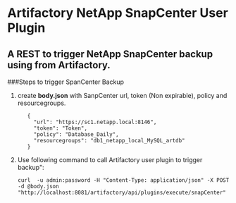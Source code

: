 Artifactory NetApp SnapCenter User Plugin
=======================================

A REST to trigger NetApp SnapCenter backup using from Artifactory.
---
###Steps to trigger SpanCenter Backup

1. create **body.json** with SanpCenter url, token (Non expirable), policy and resourcegroups.
    ```
       {
         "url": "https://sc1.netapp.local:8146",
         "token": "Token",
         "policy": "Database_Daily",
         "resourcegroups": "db1_netapp_local_MySQL_artdb"
       }
    ```
    
2. Use following command to call Artifactory user plugin to trigger backup":

    `curl  -u admin:password -H "Content-Type: application/json" -X POST -d @body.json "http://localhost:8081/artifactory/api/plugins/execute/snapCenter"`
    
   
